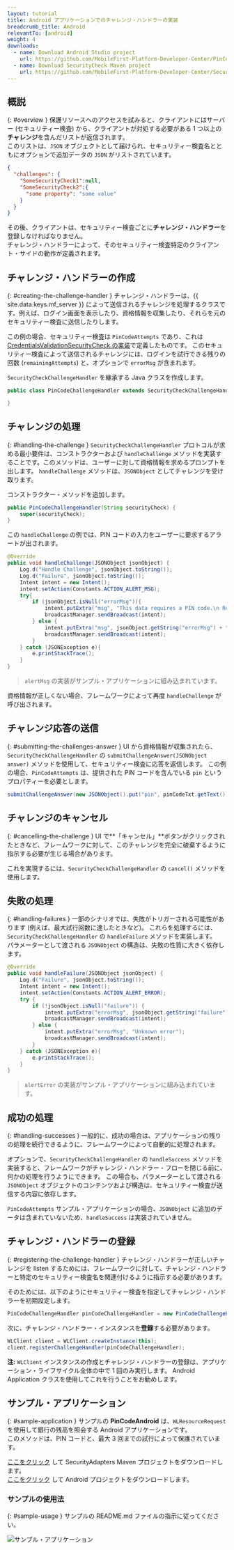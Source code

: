 ```yaml
---
layout: tutorial
title: Android アプリケーションでのチャレンジ・ハンドラーの実装
breadcrumb_title: Android
relevantTo: [android]
weight: 4
downloads:
  - name: Download Android Studio project
    url: https://github.com/MobileFirst-Platform-Developer-Center/PinCodeAndroid/tree/release80
  - name: Download SecurityCheck Maven project
    url: https://github.com/MobileFirst-Platform-Developer-Center/SecurityCheckAdapters/tree/release80
---
```

<!-- NLS_CHARSET=UTF-8 -->
## 概説
{: #overview }
保護リソースへのアクセスを試みると、クライアントにはサーバー (セキュリティー検査) から、クライアントが対処する必要がある 1 つ以上の**チャレンジ**を含んだリストが返信されます。  
このリストは、`JSON` オブジェクトとして届けられ、セキュリティー検査名とともにオプションで追加データの `JSON` がリストされています。

```json
{
  "challenges": {
    "SomeSecurityCheck1":null,
    "SomeSecurityCheck2":{
      "some property": "some value"
    }
  }
}
```

その後、クライアントは、セキュリティー検査ごとに**チャレンジ・ハンドラー**を登録しなければなりません。  
チャレンジ・ハンドラーによって、そのセキュリティー検査特定のクライアント・サイドの動作が定義されます。

## チャレンジ・ハンドラーの作成
{: #creating-the-challenge-handler }
チャレンジ・ハンドラーは、{{ site.data.keys.mf_server }} によって送信されるチャレンジを処理するクラスです。例えば、ログイン画面を表示したり、資格情報を収集したり、それらを元のセキュリティー検査に送信したりします。

この例の場合、セキュリティー検査は `PinCodeAttempts` であり、これは [CredentialsValidationSecurityCheck の実装](../security-check)で定義したものです。 このセキュリティー検査によって送信されるチャレンジには、ログインを試行できる残りの回数 (`remainingAttempts`) と、オプションで `errorMsg` が含まれます。

`SecurityCheckChallengeHandler` を継承する Java クラスを作成します。

```java
public class PinCodeChallengeHandler extends SecurityCheckChallengeHandler {

}
```

## チャレンジの処理
{: #handling-the-challenge }
`SecurityCheckChallengeHandler` プロトコルが求める最小要件は、コンストラクターおよび `handleChallenge` メソッドを実装することです。このメソッドは、ユーザーに対して資格情報を求めるプロンプトを出します。 `handleChallenge` メソッドは、`JSONObject` としてチャレンジを受け取ります。

コンストラクター・メソッドを追加します。

```java
public PinCodeChallengeHandler(String securityCheck) {
    super(securityCheck);
}
```

この `handleChallenge` の例では、PIN コードの入力をユーザーに要求するアラートが出されます。

```java
@Override
public void handleChallenge(JSONObject jsonObject) {
    Log.d("Handle Challenge", jsonObject.toString());
    Log.d("Failure", jsonObject.toString());
    Intent intent = new Intent();
    intent.setAction(Constants.ACTION_ALERT_MSG);
    try{
        if (jsonObject.isNull("errorMsg")){
            intent.putExtra("msg", "This data requires a PIN code.\n Remaining attempts: " + jsonObject.getString("remainingAttempts"));
            broadcastManager.sendBroadcast(intent);
        } else {
            intent.putExtra("msg", jsonObject.getString("errorMsg") + "\nRemaining attempts: " + jsonObject.getString("remainingAttempts"));
            broadcastManager.sendBroadcast(intent);
        }
    } catch (JSONException e){
        e.printStackTrace();
    }
}

```

> `alertMsg` の実装がサンプル・アプリケーションに組み込まれています。

資格情報が正しくない場合、フレームワークによって再度 `handleChallenge` が呼び出されます。

## チャレンジ応答の送信
{: #submitting-the-challenges-answer }
UI から資格情報が収集されたら、`SecurityCheckChallengeHandler` の `submitChallengeAnswer(JSONObject answer)` メソッドを使用して、セキュリティー検査に応答を返信します。 この例の場合、`PinCodeAttempts` は、提供された PIN コードを含んでいる `pin` というプロパティーを必要とします。

```java
submitChallengeAnswer(new JSONObject().put("pin", pinCodeTxt.getText()));
```

## チャレンジのキャンセル
{: #cancelling-the-challenge }
UI で**「キャンセル」**ボタンがクリックされたときなど、フレームワークに対して、このチャレンジを完全に破棄するように指示する必要が生じる場合があります。

これを実現するには、`SecurityCheckChallengeHandler` の `cancel()` メソッドを使用します。

## 失敗の処理
{: #handling-failures }
一部のシナリオでは、失敗がトリガーされる可能性があります (例えば、最大試行回数に達したときなど)。 これらを処理するには、`SecurityCheckChallengeHandler` の `handleFailure` メソッドを実装します。  
パラメーターとして渡される `JSONObject` の構造は、失敗の性質に大きく依存します。

```java
@Override
public void handleFailure(JSONObject jsonObject) {
    Log.d("Failure", jsonObject.toString());
    Intent intent = new Intent();
    intent.setAction(Constants.ACTION_ALERT_ERROR);
    try {
        if (!jsonObject.isNull("failure")) {
            intent.putExtra("errorMsg", jsonObject.getString("failure"));
            broadcastManager.sendBroadcast(intent);
        } else {
            intent.putExtra("errorMsg", "Unknown error");
            broadcastManager.sendBroadcast(intent);
        }
    } catch (JSONException e){
        e.printStackTrace();
    }
}
```

> `alertError` の実装がサンプル・アプリケーションに組み込まれています。

## 成功の処理
{: #handling-successes }
一般的に、成功の場合は、アプリケーションの残りの処理を続行できるように、フレームワークによって自動的に処理されます。

オプションで、`SecurityCheckChallengeHandler` の `handleSuccess` メソッドを実装すると、フレームワークがチャレンジ・ハンドラー・フローを閉じる前に、何かの処理を行うようにできます。 この場合も、パラメーターとして渡される `JSONObject` オブジェクトのコンテンツおよび構造は、セキュリティー検査が送信する内容に依存します。

`PinCodeAttempts` サンプル・アプリケーションの場合、`JSONObject` に追加のデータは含まれていないため、`handleSuccess` は実装されていません。

## チャレンジ・ハンドラーの登録
{: #registering-the-challenge-handler }
チャレンジ・ハンドラーが正しいチャレンジを listen するためには、フレームワークに対して、チャレンジ・ハンドラーと特定のセキュリティー検査名を関連付けるように指示する必要があります。

そのためには、以下のようにセキュリティー検査を指定してチャレンジ・ハンドラーを初期設定します。

```java
PinCodeChallengeHandler pinCodeChallengeHandler = new PinCodeChallengeHandler("PinCodeAttempts", this);
```

次に、チャレンジ・ハンドラー・インスタンスを**登録**する必要があります。

```java
WLClient client = WLClient.createInstance(this);
client.registerChallengeHandler(pinCodeChallengeHandler);
```

**注:** `WLClient` インスタンスの作成とチャレンジ・ハンドラーの登録は、アプリケーション・ライフサイクル全体の中で 1 回のみ実行します。 Android Application クラスを使用してこれを行うことをお勧めします。

## サンプル・アプリケーション
{: #sample-application }
サンプルの **PinCodeAndroid** は、`WLResourceRequest` を使用して銀行の残高を照会する Android アプリケーションです。  
このメソッドは、PIN コードと、最大 3 回までの試行によって保護されています。

[ここをクリック](https://github.com/MobileFirst-Platform-Developer-Center/SecurityCheckAdapters/tree/release80) して SecurityAdapters Maven プロジェクトをダウンロードします。  
[ここをクリック](https://github.com/MobileFirst-Platform-Developer-Center/PinCodeAndroid/tree/release80) して Android プロジェクトをダウンロードします。

### サンプルの使用法
{: #sample-usage }
サンプルの README.md ファイルの指示に従ってください。

![サンプル・アプリケーション](sample-application-android.png)
